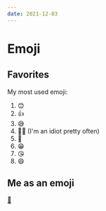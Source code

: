 ```yaml
---
date: 2021-12-03
---
```


# Emoji

## Favorites
My most used emoji:

1. 😊
1. 👍
1. 😅
1. 🤦‍♂️ (I'm an idiot pretty often)
1. 🙈
1. 😁
1. 😘
1. 😄

## Me as an emoji
[🦥](https://open.spotify.com/playlist/0x0ZQcmLsamIx5bF5px2Tc)
